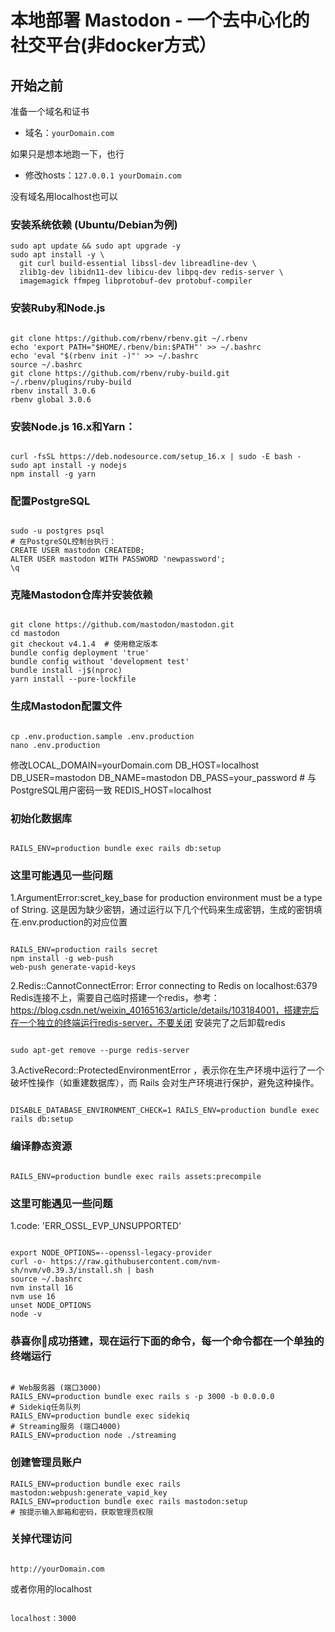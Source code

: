 


# 本地部署 Mastodon - 一个去中心化的社交平台(非docker方式）

## 开始之前

准备一个域名和证书

- 域名：`yourDomain.com`

如果只是想本地跑一下，也行

- 修改hosts：`127.0.0.1 yourDomain.com`

没有域名用localhost也可以

### 安装系统依赖 (Ubuntu/Debian为例)

```
sudo apt update && sudo apt upgrade -y
sudo apt install -y \
  git curl build-essential libssl-dev libreadline-dev \
  zlib1g-dev libidn11-dev libicu-dev libpq-dev redis-server \
  imagemagick ffmpeg libprotobuf-dev protobuf-compiler

```

### 安装Ruby和Node.js

```

git clone https://github.com/rbenv/rbenv.git ~/.rbenv
echo 'export PATH="$HOME/.rbenv/bin:$PATH"' >> ~/.bashrc
echo 'eval "$(rbenv init -)"' >> ~/.bashrc
source ~/.bashrc
git clone https://github.com/rbenv/ruby-build.git ~/.rbenv/plugins/ruby-build
rbenv install 3.0.6
rbenv global 3.0.6

```

### 安装Node.js 16.x和Yarn：

```

curl -fsSL https://deb.nodesource.com/setup_16.x | sudo -E bash -
sudo apt install -y nodejs
npm install -g yarn

```

### 配置PostgreSQL

```

sudo -u postgres psql
# 在PostgreSQL控制台执行：
CREATE USER mastodon CREATEDB;
ALTER USER mastodon WITH PASSWORD 'newpassword';
\q

```

### 克隆Mastodon仓库并安装依赖

```

git clone https://github.com/mastodon/mastodon.git
cd mastodon
git checkout v4.1.4  # 使用稳定版本
bundle config deployment 'true'
bundle config without 'development test'
bundle install -j$(nproc)
yarn install --pure-lockfile

```

### 生成Mastodon配置文件

```

cp .env.production.sample .env.production
nano .env.production

```

修改LOCAL_DOMAIN=yourDomain.com
DB_HOST=localhost
DB_USER=mastodon
DB_NAME=mastodon
DB_PASS=your_password  # 与PostgreSQL用户密码一致
REDIS_HOST=localhost

### 初始化数据库

```

RAILS_ENV=production bundle exec rails db:setup
```

### 这里可能遇见一些问题

1.ArgumentError:scret_key_base for production environment must be a type of String.            这是因为缺少密钥，通过运行以下几个代码来生成密钥，生成的密钥填在.env.production的对应位置

```

RAILS_ENV=production rails secret
npm install -g web-push
web-push generate-vapid-keys

```

2.Redis::CannotConnectError: Error connecting to Redis on localhost:6379 
Redis连接不上，需要自己临时搭建一个redis，参考：https://blog.csdn.net/weixin_40165163/article/details/103184001，搭建完后在一个独立的终端运行redis-server，不要关闭
安装完了之后卸载redis

```

sudo apt-get remove --purge redis-server

```

3.ActiveRecord::ProtectedEnvironmentError ，表示你在生产环境中运行了一个破坏性操作（如重建数据库），而 Rails 会对生产环境进行保护，避免这种操作。

```

DISABLE_DATABASE_ENVIRONMENT_CHECK=1 RAILS_ENV=production bundle exec rails db:setup

```

### 编译静态资源

```

RAILS_ENV=production bundle exec rails assets:precompile

```

### 这里可能遇见一些问题

1.code: 'ERR_OSSL_EVP_UNSUPPORTED'

```

export NODE_OPTIONS=--openssl-legacy-provider
curl -o- https://raw.githubusercontent.com/nvm-sh/nvm/v0.39.3/install.sh | bash
source ~/.bashrc
nvm install 16
nvm use 16
unset NODE_OPTIONS
node -v

```

### 恭喜你🎉成功搭建，现在运行下面的命令，每一个命令都在一个单独的终端运行

```

# Web服务器 (端口3000)
RAILS_ENV=production bundle exec rails s -p 3000 -b 0.0.0.0
# Sidekiq任务队列
RAILS_ENV=production bundle exec sidekiq
# Streaming服务 (端口4000)
RAILS_ENV=production node ./streaming

```

### 创建管理员账户

```
RAILS_ENV=production bundle exec rails mastodon:webpush:generate_vapid_key
RAILS_ENV=production bundle exec rails mastodon:setup
# 按提示输入邮箱和密码，获取管理员权限

```

### 关掉代理访问

```

http://yourDomain.com

```

或者你用的localhost

```

localhost：3000

```
